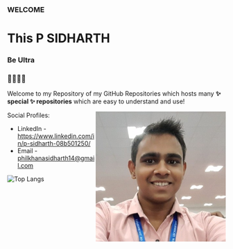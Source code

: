 ### WELCOME
# This P SIDHARTH 

### Be Ultra
### 🧑‍💻🇮🇳 


Welcome to my Repository of my GitHub Repositories which hosts many <b>✨ special ✨ repositories</b> 
which are easy to understand and use!

<img align="right" width="300" height="300" src="1663406460220.jpeg">

Social Profiles: 
  - LinkedIn - https://www.linkedin.com/in/p-sidharth-08b501250/
  - Email    - philkhanasidharth14@gmail.com

 ![Top Langs](https://github-readme-stats.vercel.app/api/top-langs/?username=psidh&hide=asp&langs_count=10&border_radius=32&bg_color=30,e96443,904e95&title_color=ffffff&text_color=ffffff&icon_color=ffffff&java=ffffff)
